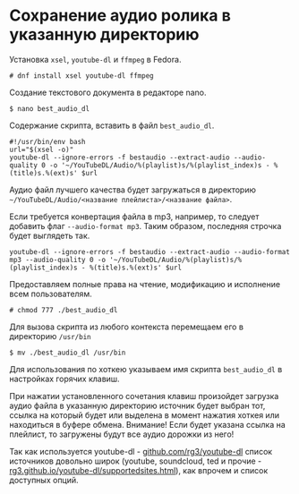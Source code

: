 # Сохранение аудио ролика в указанную директорию

Установка `xsel`, `youtube-dl` и `ffmpeg` в Fedora.
```
# dnf install xsel youtube-dl ffmpeg
```
Создание текстового документа в редакторе nano.
```
$ nano best_audio_dl
```
Содержание скрипта, вставить в файл `best_audio_dl`.
```
#!/usr/bin/env bash
url="$(xsel -o)"
youtube-dl --ignore-errors -f bestaudio --extract-audio --audio-quality 0 -o '~/YouTubeDL/Audio/%(playlist)s/%(playlist_index)s - %(title)s.%(ext)s' $url
```
Аудио файл лучшего качества будет загружаться в директорию `~/YouTubeDL/Audio/<название плейлиста>/<название файла>`.

Если требуется конвертация файла в mp3, например, то следует добавить флаг `--audio-format mp3`. Таким образом, последняя строчка будет выглядеть так.
```
youtube-dl --ignore-errors -f bestaudio --extract-audio --audio-format mp3 --audio-quality 0 -o '~/YouTubeDL/Audio/%(playlist)s/%(playlist_index)s - %(title)s.%(ext)s' $url
```
Предоставляем полные права на чтение, модификацию и исполнение всем пользователям.
```
# chmod 777 ./best_audio_dl
```
Для вызова скрипта из любого контекста перемещаем его в директорию `/usr/bin`
```  
$ mv ./best_audio_dl /usr/bin
```
Для использования по хоткею указываем имя скрипта `best_audio_dl` в настройках горячих клавиш.

При нажатии установленного сочетания клавиш произойдет загрузка аудио файла в указанную директорию источник будет выбран тот, ссылка на который будет или выделена в момент нажатия хоткея или находиться в буфере обмена. Внимание! Если будет указана ссылка на плейлист, то загружены будут все аудио дорожки из него!

Так как используется youtube-dl - [github.com/rg3/youtube-dl](https://github.com/rg3/youtube-dl) список источников довольно широк (youtube, soundcloud, ted и прочие - [rg3.github.io/youtube-dl/supportedsites.html](https://rg3.github.io/youtube-dl/supportedsites.html)), как впрочем и список доступных опций.
